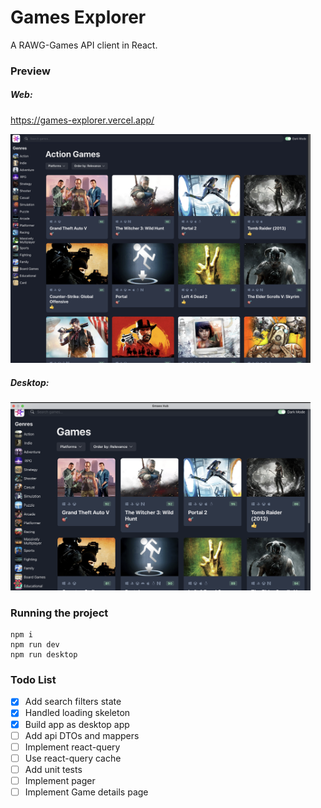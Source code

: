 # Games Explorer
A RAWG-Games API client in React.


### Preview

##### Web:
https://games-explorer.vercel.app/

<img width="480" alt="Screenshot 2022-08-18 at 23 33 02" src="https://github.com/tarekselem/games-explorer/blob/main/public/preview1.png">

##### Desktop:

<img width="480" alt="Screenshot 2022-08-18 at 23 33 02" src="https://github.com/tarekselem/games-explorer/blob/main/public/preview2.png">

### Running the project

```
npm i
npm run dev
npm run desktop
```


### Todo List
- [x] Add search filters state
- [x] Handled loading skeleton
- [x] Build app as desktop app
- [ ] Add api DTOs and mappers
- [ ] Implement react-query
- [ ] Use react-query cache
- [ ] Add unit tests
- [ ] Implement pager
- [ ] Implement Game details page
